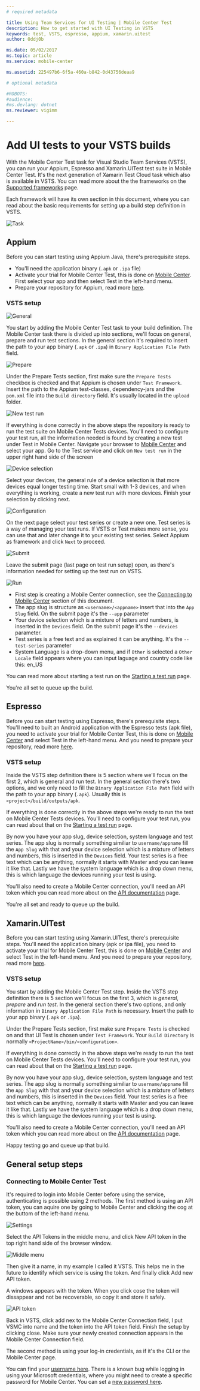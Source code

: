 ```yaml
---
# required metadata

title: Using Team Services for UI Testing | Mobile Center Test
description: How to get started with UI Testing in VSTS
keywords: test, VSTS, espresso, appium, xamarin.uitest
author: Oddj0b

ms.date: 05/02/2017
ms.topic: article
ms.service: mobile-center

ms.assetid: 225497b6-6f5a-460a-b842-0d43756deaa9 

# optional metadata

#ROBOTS:
#audience:
#ms.devlang: dotnet
ms.reviewer: vigimm

---
```


# Add UI tests to your VSTS builds

With the Mobile Center Test task for Visual Studio Team Services (VSTS), you can run your Appium, Espresso and Xamarin.UITest test suite in Mobile Center Test. It's the next generation of Xamarin Test Cloud task which also is available in VSTS. You can read more about the the frameworks on the [Supported frameworks](supported-frameworks.md) page. 

Each framework will have its own section in this document, where you can read about the basic requirements for setting up a build step definition in VSTS.

![Task](images/vsts-task.png)

## Appium

Before you can start testing using Appium Java, there's prerequisite steps.
* You'll need the application binary (`.apk` or `.ipa` file)
* Activate your trial for Mobile Center Test, this is done on [Mobile Center](https://mobile.azure.com/). First select your app and then select Test in the left-hand menu.
* Prepare your repository for Appium, read more [here](preparing-for-upload/appium.md).

### VSTS setup
![General](images/vsts-appium-general.png)

You start by adding the Mobile Center Test task to your build definition. The Mobile Center task there is divided up into sections, we'll focus on general, prepare and run test sections. In the general section it's required to insert the path to your app binary (`.apk` or `.ipa`) in `Binary Application File Path` field.

![Prepare](images/vsts-appium-prepare.png)

Under the Prepare Tests section, first make sure the `Prepare Tests` checkbox is checked and that Appium is chosen under `Test Framework`. Insert the path to the Appium test-classes, dependency-jars and the `pom.xml` file into the `Build directory` field. It's usually located in the `upload` folder.

![New test run](images/vsmc-appium-new.png)

If everything is done correctly in the above steps the repository is ready to run the test suite on Mobile Center Tests devices. You'll need to configure your test run, all the information needed is found by creating a new test under Test in Mobile Center. Navigate your browser to [Mobile Center](https://mobile.azure.com/) and select your app. Go to the Test service and click on `New test run` in the upper right hand side of the screen

![Device selection](images/vsmc-devices.png)

Select your devices, the general rule of a device selection is that more devices equal longer testing time. Start small with 1-3 devices, and when everything is working, create a new test run with more devices. Finish your selection by clicking next.

![Configuration](images/vsmc-appium-configuration.png)

On the next page select your test series or create a new one. Test series is a way of managing your test runs. If VSTS or Test makes more sense, you can use that and later change it to your existing test series. Select Appium as framework and click `Next` to proceed.

![Submit](images/vsmc-appium-submit.png)

Leave the submit page (last page on test run setup) open, as there's information needed for setting up the test run on VSTS. 

![Run](images/vsts-appium-run.png)

* First step is creating a Mobile Center connection, see the [Connecting to Mobile Center](#connecting-to-mobile-center-test) section of this document.
* The app slug is structure as `<username>/<appname>` insert that into the `App Slug` field. On the submit page it's the `--app` parameter
* Your device selection which is a mixture of letters and numbers, is inserted in the `Devices` field. On the submit page it's the `--devices` parameter.
* Test series is a free text and as explained it can be anything. It's the `--test-series` parameter
* System Language is a drop-down menu, and if `Other` is selected a `Other Locale` field appears where you can input laguage and country code like this: en_US

You can read more about starting a test run on the [Starting a test run](starting-a-test-run.md) page.

You're all set to queue up the build.

## Espresso
Before you can start testing using Espresso, there's prerequisite steps. You'll need to built an Android application with the Espresso tests (apk file), you need to activate your trial for Mobile Center Test, this is done on [Mobile Center](https://mobile.azure.com/) and select Test in the left-hand menu. And you need to prepare your repository, read more [here](preparing-for-upload/espresso.md).

### VSTS setup
Inside the VSTS step definition there is 5 section where we'll focus on the first 2, which is general and run test. In the general section there's two options, and we only need to fill the `Binary Application File Path` field with the path to your app binary (`.apk`). Usually this is `<project>/build/outputs/apk`.

If everything is done correctly in the above steps we're ready to run the test on Mobile Center Tests devices. You'll need to configure your test run, you can read about that on the [Starting a test run](starting-a-test-run.md) page.

By now you have your app slug, device selection, system language and test series. The app slug is normally something similiar to `username/appname` fill the `App Slug` with that and your device selection which is a mixture of letters and numbers, this is inserted in the `Devices` field. Your test series is a free text which can be anything, normally it starts with Master and you can leave it like that. Lastly we have the system language which is a drop down menu, this is which language the devices running your test is using.

You'll also need to create a Mobile Center connection, you'll need an API token which you can read more about on the [API documentation](../api-docs/index.md) page.
 
You're all set and ready to queue up the build.

## Xamarin.UITest
Before you can start testing using Xamarin.UITest, there's prerequisite steps. You'll need the application binary (apk or ipa file), you need to activate your trial for Mobile Center Test, this is done on [Mobile Center](https://mobile.azure.com/) and select Test in the left-hand menu. And you need to prepare your repository, read more [here](preparing-for-upload/uitest.md).

### VSTS setup
You start by adding the Mobile Center Test step. Inside the VSTS step definition there is 5 section we'll focus on the first 3, which is _general_, _prepare_ and _run test_. In the general section there's two options, and only information in `Binary Application File Path` is necessary. Insert the path to your app binary (`.apk` or `.ipa`).

Under the Prepare Tests section, first make sure `Prepare Tests` is checked on and that UI Test is chosen under `Test Framework`. Your `Build Directory` is normally `<ProjectName>/bin/<configuration>`.

If everything is done correctly in the above steps we're ready to run the test on Mobile Center Tests devices. You'll need to configure your test run, you can read about that on the [Starting a test run](starting-a-test-run.md) page.

By now you have your app slug, device selection, system language and test series. The app slug is normally something similiar to `username/appname` fill the `App Slug` with that and your device selection which is a mixture of letters and numbers, this is inserted in the `Devices` field. Your test series is a free text which can be anything, normally it starts with Master and you can leave it like that. Lastly we have the system language which is a drop down menu, this is which language the devices running your test is using.

You'll also need to create a Mobile Center connection, you'll need an API token which you can read more about on the [API documentation](../api-docs/index.md) page.

Happy testing go and queue up that build.

## General setup steps

### Connecting to Mobile Center Test

It's required to login into Mobile Center before using the service, authenticating is possible using 2 methods. The first method is using an API token, you can aquire one by going to Mobile Center and clicking the cog at the buttom of the left-hand menu.

![Settings](images/vsts-api-cog.png)

Select the API Tokens in the middle menu, and click New API token in the top right hand side of the browser window.

![Middle menu](images/vsts-api-middle.png)

Then give it a name, in my example I called it VSTS. This helps me in the future to identify which service is using the token. And finally click Add new API token.

A windows appears with the token. When you click cose the token will dissappear and not be recoverable, so copy it and store it safely.

![API token](images/vsts-api-token.png)

Back in VSTS, click add nex to the Mobile Center Connection field, I put VSMC into name and the token into the API token field. Finish the setup by clicking close. Make sure your newly created connection appears in the Mobile Center Connection field.

The second method is using your log-in credentials, as if it's the CLI or the Mobile Center page. 

You can find your [username here](https://mobile.azure.com/settings/profile). There is a known bug while logging in using your Microsoft credentials, where you might need to create a specific password for Mobile Center. You can set a [new password here](https://mobile.azure.com/settings/password).

